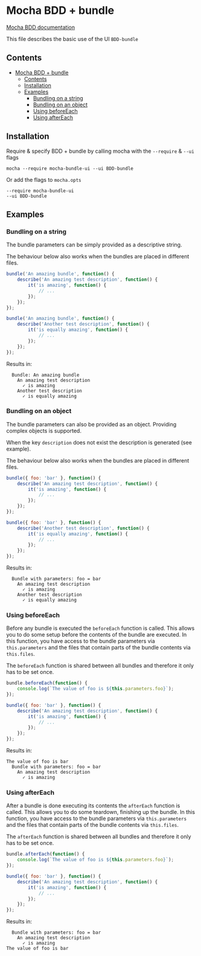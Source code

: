 # Mocha BDD + bundle

[Mocha BDD documentation](https://mochajs.org/#bdd)

This file describes the basic use of the UI `BDD-bundle`

## Contents

- [Mocha BDD + bundle](#mocha-bdd--bundle)
  - [Contents](#contents)
  - [Installation](#installation)
  - [Examples](#examples)
    - [Bundling on a string](#bundling-on-a-string)
    - [Bundling on an object](#bundling-on-an-object)
    - [Using beforeEach](#using-beforeeach)
    - [Using afterEach](#using-aftereach)

## Installation

Require & specify BDD + bundle by calling mocha with the `--require` & `--ui` flags

```shell
mocha --require mocha-bundle-ui --ui BDD-bundle
```

Or add the flags to `mocha.opts`

```shell
--require mocha-bundle-ui
--ui BDD-bundle
```

## Examples

### Bundling on a string

The bundle parameters can be simply provided as a descriptive string.

The behaviour below also works when the bundles are placed in different files.

```javascript
bundle('An amazing bundle', function() {
    describe('An amazing test description', function() {
        it('is amazing', function() {
            // ...
        });
    });
});

bundle('An amazing bundle', function() {
    describe('Another test description', function() {
        it('is equally amazing', function() {
            // ...
        });
    });
});
```

Results in:

```
  Bundle: An amazing bundle
    An amazing test description
      ✓ is amazing
    Another test description
      ✓ is equally amazing
```

### Bundling on an object

The bundle parameters can also be provided as an object. Providing complex objects is supported.

When the key `description` does not exist the description is generated (see example).

The behaviour below also works when the bundles are placed in different files.

```javascript
bundle({ foo: 'bar' }, function() {
    describe('An amazing test description', function() {
        it('is amazing', function() {
            // ...
        });
    });
});

bundle({ foo: 'bar' }, function() {
    describe('Another test description', function() {
        it('is equally amazing', function() {
            // ...
        });
    });
});
```

Results in:

```
  Bundle with parameters: foo = bar
    An amazing test description
      ✓ is amazing
    Another test description
      ✓ is equally amazing
```

### Using beforeEach

Before any bundle is executed the `beforeEach` function is called. This allows you to do some setup before the contents of the bundle are executed. In this function, you have access to the bundle parameters via `this.parameters` and the files that contain parts of the bundle contents via `this.files`.

The `beforeEach` function is shared between all bundles and therefore it only has to be set once.

```javascript
bundle.beforeEach(function() {
    console.log(`The value of foo is ${this.parameters.foo}`);
});

bundle({ foo: 'bar' }, function() {
    describe('An amazing test description', function() {
        it('is amazing', function() {
            // ...
        });
    });
});
```

Results in:

```
The value of foo is bar
  Bundle with parameters: foo = bar
    An amazing test description
      ✓ is amazing
```

### Using afterEach

After a bundle is done executing its contents the `afterEach` function is called. This allows you to do some teardown, finishing up the bundle. In this function, you have access to the bundle parameters via `this.parameters` and the files that contain parts of the bundle contents via `this.files`.

The `afterEach` function is shared between all bundles and therefore it only has to be set once.

```javascript
bundle.afterEach(function() {
    console.log(`The value of foo is ${this.parameters.foo}`);
});

bundle({ foo: 'bar' }, function() {
    describe('An amazing test description', function() {
        it('is amazing', function() {
            // ...
        });
    });
});
```

Results in:

```
  Bundle with parameters: foo = bar
    An amazing test description
      ✓ is amazing
The value of foo is bar
```
